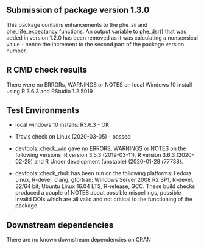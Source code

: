 ## Submission of package version 1.3.0
This package contains enhancements to the phe_sii and phe_life_expectancy functions.
An output variable to phe_dsr() that was added in version 1.2.0 has been removed as it was calculating a nonsensical value - hence the increment to the second part of the package version number.

## R CMD check results
There were no ERRORs, WARNINGS or NOTES on local Windows 10 install using R 3.6.3 and RStudio 1.2.5019

## Test Environments  
* local windows 10 installs: R3.6.3 - OK 

* Travis check on Linux (2020-03-05) - passed  

* devtools::check_win gave no ERRORS, WARNINGS or NOTES on the following versions: R version 3.5.3 (2019-03-11), R version 3.6.3 (2020-02-29) and R Under development (unstable) (2020-01-28 r77738).  

* devtools::check_rhub has been run on the following platforms: Fedora Linux, R-devel, clang, gfortran; Windows Server 2008 R2 SP1, R-devel, 32/64 bit; Ubuntu Linux 16.04 LTS, R-release, GCC.  These build checks produced a couple of NOTES about possible mispellings, possible invalid DOIs which are all valid and not critical to the functioning of the package.

## Downstream dependencies
There are no known downstream dependencies on CRAN
